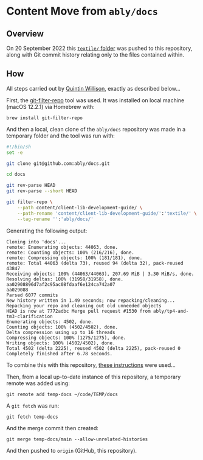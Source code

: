 # Content Move from `ably/docs`

## Overview

On 20 September 2022 this [`textile/` folder](./) was pushed to this repository, along with Git commit history relating only to the files contained within.

## How

All steps carried out by [Quintin Willison](https://github.com/QuintinWillison), exactly as described below...

First, the [git-filter-repo](https://github.com/newren/git-filter-repo) tool was used.
It was installed on local machine (macOS 12.2.1) via Homebrew with:

    brew install git-filter-repo

And then a local, clean clone of the `ably/docs` repository was made in a temporary folder and the tool was run with:

```sh
#!/bin/sh
set -e

git clone git@github.com:ably/docs.git

cd docs

git rev-parse HEAD
git rev-parse --short HEAD

git filter-repo \
    --path content/client-lib-development-guide/ \
    --path-rename 'content/client-lib-development-guide/':'textile/' \
    --tag-rename '':'ably/docs/'
```

Generating the following output:

```
Cloning into 'docs'...
remote: Enumerating objects: 44063, done.
remote: Counting objects: 100% (216/216), done.
remote: Compressing objects: 100% (181/181), done.
remote: Total 44063 (delta 73), reused 94 (delta 32), pack-reused 43847
Receiving objects: 100% (44063/44063), 207.69 MiB | 3.30 MiB/s, done.
Resolving deltas: 100% (31958/31958), done.
aa02908896d7af2c95ac08fdaaf6e124ca742a07
aa029088
Parsed 6077 commits
New history written in 1.49 seconds; now repacking/cleaning...
Repacking your repo and cleaning out old unneeded objects
HEAD is now at 7772adbc Merge pull request #1530 from ably/tp4-and-tm3-clarification
Enumerating objects: 4502, done.
Counting objects: 100% (4502/4502), done.
Delta compression using up to 16 threads
Compressing objects: 100% (1275/1275), done.
Writing objects: 100% (4502/4502), done.
Total 4502 (delta 2225), reused 4502 (delta 2225), pack-reused 0
Completely finished after 6.78 seconds.
```

To combine this with this repository, [these instructions](https://jeffkreeftmeijer.com/git-combine/) were used...

Then, from a local up-to-date instance of this repository, a temporary remote was added using:

    git remote add temp-docs ~/code/TEMP/docs

A `git fetch` was run:

    git fetch temp-docs

And the merge commit then created:

    git merge temp-docs/main --allow-unrelated-histories

And then pushed to `origin` (GitHub, this repository).
